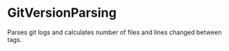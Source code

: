 GitVersionParsing
=================

Parses git logs and calculates number of files and lines changed between tags.
